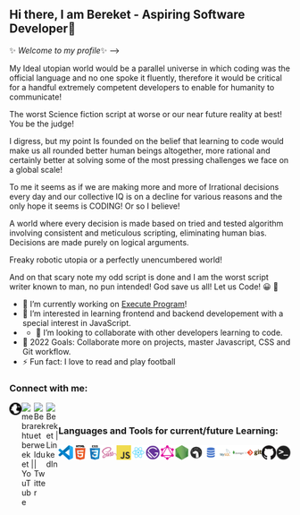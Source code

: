 ## Hi there, I am Bereket - Aspiring Software Developer👋

 ✨ _Welcome to my profile_✨  -->

My Ideal utopian world would be a parallel universe in which coding was the official language and no one spoke it fluently, 
therefore it would be critical for a handful extremely competent developers to enable for humanity to communicate! 

The worst Science fiction script at worse or our near future reality at best! 
You be the judge!

I digress, but my point Is founded on the belief that learning to code would make us all rounded better human beings altogether, 
more rational and certainly better at solving some of the most pressing challenges we face on a global scale!

To me it seems as if we are making more and more of Irrational decisions every day and our collective IQ is on a decline for various reasons and the only hope it seems is CODING! Or so I believe! 

A world where every decision is made based on tried and tested algorithm involving consistent and meticulous scripting, eliminating human bias. Decisions are made purely on logical arguments.

Freaky robotic utopia or a perfectly unencumbered world!

  
And on that scary note my odd script is done and I am the worst script writer known to man, no pun intended! God save us all! Let us Code! 😀
🤞
- 🔭 I’m currently working on [Execute Program][website]!
- 🌱 I’m interested in learning frontend and backend  developement with a special interest in JavaScript.
- - 👯 I’m looking to collaborate with other developers learning to code.
- 🥅 2022 Goals: Collaborate more on projects, master Javascript, CSS and Git workflow.
- ⚡ Fun fact: I love to read and play football 



### Connect with me:

[<img align="left" alt="Bereket" width="22px" src="https://raw.githubusercontent.com/iconic/open-iconic/master/svg/globe.svg" />][website]
[<img align="left" alt="mebrahtubereket | YouTube" width="22px" src="https://cdn.jsdelivr.net/npm/simple-icons@v3/icons/youtube.svg" />][youtube]
[<img align="left" alt="Bereketweldu | Twitter" width="22px" src="https://cdn.jsdelivr.net/npm/simple-icons@v3/icons/twitter.svg" />][twitter]
[<img align="left" alt="Bereket | LinkedIn" width="22px" src="https://cdn.jsdelivr.net/npm/simple-icons@v3/icons/linkedin.svg" />][linkedin]

<br />

### Languages and Tools for current/future Learning:

[<img align="left" alt="Visual Studio Code" width="26px" src="https://raw.githubusercontent.com/github/explore/80688e429a7d4ef2fca1e82350fe8e3517d3494d/topics/visual-studio-code/visual-studio-code.png" />][webdevplaylist]
[<img align="left" alt="HTML5" width="26px" src="https://raw.githubusercontent.com/github/explore/80688e429a7d4ef2fca1e82350fe8e3517d3494d/topics/html/html.png" />][webdevplaylist]
[<img align="left" alt="CSS3" width="26px" src="https://raw.githubusercontent.com/github/explore/80688e429a7d4ef2fca1e82350fe8e3517d3494d/topics/css/css.png" />][cssplaylist]
[<img align="left" alt="Sass" width="26px" src="https://raw.githubusercontent.com/github/explore/80688e429a7d4ef2fca1e82350fe8e3517d3494d/topics/sass/sass.png" />][cssplaylist]
[<img align="left" alt="JavaScript" width="26px" src="https://raw.githubusercontent.com/github/explore/80688e429a7d4ef2fca1e82350fe8e3517d3494d/topics/javascript/javascript.png" />][jsplaylist]
[<img align="left" alt="React" width="26px" src="https://raw.githubusercontent.com/github/explore/80688e429a7d4ef2fca1e82350fe8e3517d3494d/topics/react/react.png" />][reactplaylist]
[<img align="left" alt="Gatsby" width="26px" src="https://raw.githubusercontent.com/github/explore/e94815998e4e0713912fed477a1f346ec04c3da2/topics/gatsby/gatsby.png" />][webdevplaylist]
[<img align="left" alt="GraphQL" width="26px" src="https://raw.githubusercontent.com/github/explore/80688e429a7d4ef2fca1e82350fe8e3517d3494d/topics/graphql/graphql.png" />][webdevplaylist]
[<img align="left" alt="Node.js" width="26px" src="https://raw.githubusercontent.com/github/explore/80688e429a7d4ef2fca1e82350fe8e3517d3494d/topics/nodejs/nodejs.png" />][webdevplaylist]
[<img align="left" alt="Deno" width="26px" src="https://raw.githubusercontent.com/github/explore/361e2821e2dea67711cde99c9c40ed357061cf27/topics/deno/deno.png" />][webdevplaylist]
[<img align="left" alt="SQL" width="26px" src="https://raw.githubusercontent.com/github/explore/80688e429a7d4ef2fca1e82350fe8e3517d3494d/topics/sql/sql.png" />][webdevplaylist]
[<img align="left" alt="MySQL" width="26px" src="https://raw.githubusercontent.com/github/explore/80688e429a7d4ef2fca1e82350fe8e3517d3494d/topics/mysql/mysql.png" />][webdevplaylist]
[<img align="left" alt="MongoDB" width="26px" src="https://raw.githubusercontent.com/github/explore/80688e429a7d4ef2fca1e82350fe8e3517d3494d/topics/mongodb/mongodb.png" />][webdevplaylist]
[<img align="left" alt="Git" width="26px" src="https://raw.githubusercontent.com/github/explore/80688e429a7d4ef2fca1e82350fe8e3517d3494d/topics/git/git.png" />][webdevplaylist]
[<img align="left" alt="GitHub" width="26px" src="https://raw.githubusercontent.com/github/explore/78df643247d429f6cc873026c0622819ad797942/topics/github/github.png" />][webdevplaylist]
[<img align="left" alt="HTML5" width="26px" src="https://raw.githubusercontent.com/github/explore/80688e429a7d4ef2fca1e82350fe8e3517d3494d/topics/terminal/terminal.png" />][webdevplaylist]

<br />
<br />
<br/>

[website]:https://www.executeprogram.com/
[website]:https://scrimba.com/dashboard/
[twitter]: https://twitter.com/Bereketweldu
[youtube]: https://www.youtube.com/c/WebDevSimplified
[linkedin]: https://linkedin.com/in/Bereketmebrahtu 
[webdevplaylist]: https://www.youtube.com/watch?v=RGOj5yH7evk
[jsplaylist]: https://www.youtube.com/playlist?list=PLkwxH9e_vrALRJKu7wfXby3MKeflhTu6B
[cssplaylist]: https://www.youtube.com/playlist?list=PLkwxH9e_vrALSdvZuEh6gqQdmDoDIoqz4
[reactplaylist]: https://www.youtube.com/playlist?list=PLkwxH9e_vrAK4TdffpxKY3QGyHCpxFcQ0

